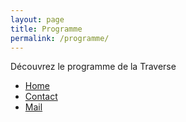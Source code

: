 ```yaml
---
layout: page
title: Programme
permalink: /programme/
---
```

Découvrez le programme de la Traverse   

<ul class="breadcrumb">
  <li class="breadcrumb-item">
    <a href="/index">Home</a>
  </li>
  <li class="breadcrumb-item">
    <a href="/contact">Contact</a>
  </li>
  <li class="breadcrumb-item">
    <a href="#">Mail</a>
  </li>
</ul>

<!--
 This is the base Jekyll theme. You can find out more info about customizing your Jekyll theme, as well as basic Jekyll usage documentation at [jekyllrb.com](https://jekyllrb.com/)

You can find the source code for Minima at GitHub:
[jekyll][jekyll-organization] /
[minima](https://github.com/jekyll/minima)

You can find the source code for Jekyll at GitHub:
[jekyll][jekyll-organization] /
[jekyll](https://github.com/jekyll/jekyll)


[jekyll-organization]: https://github.com/jekyll
-->